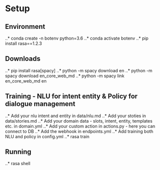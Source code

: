 # Setup
## Environment
..* conda create -n botenv python=3.6
..* conda activate botenv
..* pip install rasa==1.2.3

## Downloads
..* pip install rasa[spacy]
..* python -m spacy download en
..* python -m spacy download en_core_web_md
..* python -m spacy link en_core_web_md en

## Training - NLU for intent entity & Policy for dialogue management
..* Add your nlu intent and entity in data/nlu.md
..* Add your stoties in data/stories.md
..* Add your domain data - slots, intent, entity, templates etc. in domain.yml
..* Add your custom action in actions.py - here you can connect to DB
..* Add the webhook in endpoints.yml
..* Add training both NLU and policy in config.yml
..* rasa train

## Running
..* rasa shell
